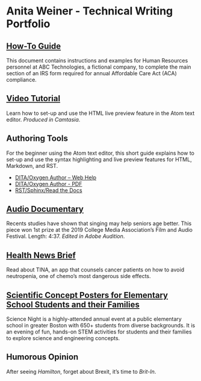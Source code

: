 # Anita Weiner - Technical Writing Portfolio
## [How-To Guide](AnitaWeiner_ACADocument.pdf)
This document contains instructions and examples for Human Resources personnel at ABC Technologies, a fictional company, to complete the main section of an IRS form required for annual Affordable Care Act (ACA) compliance. 
## [Video Tutorial](Anita_HW_Camtasia3.mp4)
Learn how to set-up and use the HTML live preview feature in the Atom text editor. *Produced in Camtasia*. 
## Authoring Tools
For the beginner using the Atom text editor, this short guide explains how to set-up and use the syntax highlighting and live preview features for HTML, Markdown, and RST.  
* [DITA/Oxygen Author – Web Help](Anita_DITA_HW/Anita_Revised/out/webhelp-responsive/index.html)
* [DITA/Oxygen Author - PDF](Anita_DITA_HW/Anita_Revised/out/pdf-css-html5/PDF.pdf)
* [RST/Sphinx/Read the Docs](https://atom-preview.readthedocs.io/en/latest/)  

## [Audio Documentary](mellowtones.mp3)
Recents studies have shown that singing may help seniors age better. This piece won 1st prize at the 2019 College Media Association’s Film and Audio Festival.  Length: 4:37. *Edited in Adobe Audition*.
## [Health News Brief](Tina.md)
Read about TINA, an app that counsels cancer patients on how to avoid neutropenia, one of chemo’s most dangerous side effects.
## [Scientific Concept Posters for Elementary School Students and their Families](ScienceNightPosters.pdf)
Science Night is a highly-attended annual event at a public elementary school in greater Boston with 650+ students from diverse backgrounds. It is an evening of fun, hands-on STEM activities for students and their families to explore science and engineering concepts. 
## Humorous Opinion
After seeing *Hamilton*, forget about Brexit, it’s time to *Brit-In*.
